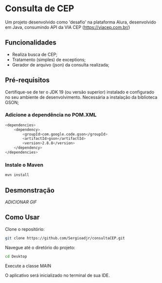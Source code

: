 # Consulta de CEP

Um projeto desenvolvido como 'desafio' na plataforma Alura, desenvolvido em Java, consumindo API da VIA CEP (https://viacep.com.br/)

## Funcionalidades

- Realiza busca de CEP;
- Tratamento (simples) de exceptions;
- Gerador de arquivo (json) da consulta realizada;

## Pré-requisitos

Certifique-se de ter o JDK 19 (ou versão superior) instalado e configurado no seu ambiente de desenvolvimento. Necessária a instalação da biblioteca GSON;

### Adicione a dependência no POM.XML
```bash
<dependencies>
    <dependency>
        <groupId>com.google.code.gson</groupId>
        <artifactId>gson</artifactId>
        <version>2.8.8</version>
    </dependency>
</dependencies>
```
### Instale o Maven
```bash
mvn install
```
## Desmonstração

*ADICIONAR GIF* 

## Como Usar

Clone o repositório:
```bash
git clone https://github.com/Sergioadjr/consultaCEP.git
```

Navegue até o diretório do projeto:
```bash
cd Desktop
```
Execute a classe MAIN

O aplicativo será inicializado no terminal de sua IDE.
